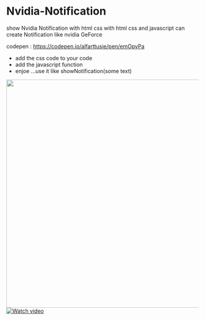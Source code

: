 # Nvidia-Notification
show Nvidia Notification with html css
with html css and javascript can create Notification like nvidia GeForce

codepen : https://codepen.io/alfarttusie/pen/emOpvPa

* add the css code to your code
* add the javascript function
* enjoe ...use it like showNotification(some text)

<img src="https://i.ibb.co/Y8g8DT8/Screenshot-3.png"  width="1000" height="600">

<a href="[https://www.youtube.com/watch?v=your_video_id](https://www.youtube.com/watch?v=IbhzTAEftN8)" target="_blank">
  <img src="https://i.ibb.co/Y8g8DT8/Screenshot-3.png" alt="Watch video" />
</a>
